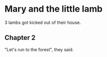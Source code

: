 # Mary and the little lamb

3 lambs got kicked out of their house.

## Chapter 2

"Let's run to the forest", they said.
